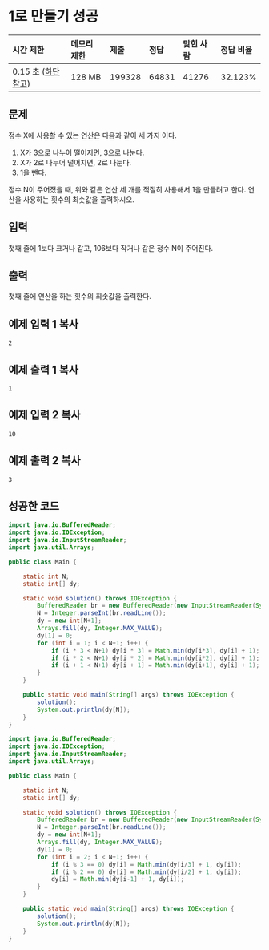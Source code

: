 # 1로 만들기 성공

| 시간 제한                                                    | 메모리 제한 | 제출   | 정답  | 맞힌 사람 | 정답 비율 |
| :----------------------------------------------------------- | :---------- | :----- | :---- | :-------- | :-------- |
| 0.15 초 ([하단 참고](https://www.acmicpc.net/problem/1463#)) | 128 MB      | 199328 | 64831 | 41276     | 32.123%   |

## 문제

정수 X에 사용할 수 있는 연산은 다음과 같이 세 가지 이다.

1. X가 3으로 나누어 떨어지면, 3으로 나눈다.
2. X가 2로 나누어 떨어지면, 2로 나눈다.
3. 1을 뺀다.

정수 N이 주어졌을 때, 위와 같은 연산 세 개를 적절히 사용해서 1을 만들려고 한다. 연산을 사용하는 횟수의 최솟값을 출력하시오.

## 입력

첫째 줄에 1보다 크거나 같고, 106보다 작거나 같은 정수 N이 주어진다.

## 출력

첫째 줄에 연산을 하는 횟수의 최솟값을 출력한다.

## 예제 입력 1 복사

```
2
```

## 예제 출력 1 복사

```
1
```

## 예제 입력 2 복사

```
10
```

## 예제 출력 2 복사

```
3
```



## 성공한 코드

~~~java
import java.io.BufferedReader;
import java.io.IOException;
import java.io.InputStreamReader;
import java.util.Arrays;

public class Main {

    static int N;
    static int[] dy;

    static void solution() throws IOException {
        BufferedReader br = new BufferedReader(new InputStreamReader(System.in));
        N = Integer.parseInt(br.readLine());
        dy = new int[N+1];
        Arrays.fill(dy, Integer.MAX_VALUE);
        dy[1] = 0;
        for (int i = 1; i < N+1; i++) {
            if (i * 3 < N+1) dy[i * 3] = Math.min(dy[i*3], dy[i] + 1);
            if (i * 2 < N+1) dy[i * 2] = Math.min(dy[i*2], dy[i] + 1);
            if (i + 1 < N+1) dy[i + 1] = Math.min(dy[i+1], dy[i] + 1);
        }
    }

    public static void main(String[] args) throws IOException {
        solution();
        System.out.println(dy[N]);
    }
}
~~~



~~~java
import java.io.BufferedReader;
import java.io.IOException;
import java.io.InputStreamReader;
import java.util.Arrays;

public class Main {

    static int N;
    static int[] dy;

    static void solution() throws IOException {
        BufferedReader br = new BufferedReader(new InputStreamReader(System.in));
        N = Integer.parseInt(br.readLine());
        dy = new int[N+1];
        Arrays.fill(dy, Integer.MAX_VALUE);
        dy[1] = 0;
        for (int i = 2; i < N+1; i++) {
            if (i % 3 == 0) dy[i] = Math.min(dy[i/3] + 1, dy[i]);
            if (i % 2 == 0) dy[i] = Math.min(dy[i/2] + 1, dy[i]);
            dy[i] = Math.min(dy[i-1] + 1, dy[i]);
        }
    }

    public static void main(String[] args) throws IOException {
        solution();
        System.out.println(dy[N]);
    }
}
~~~

